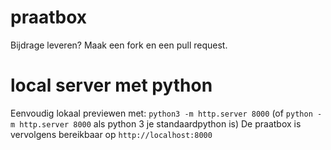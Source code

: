 # praatbox

Bijdrage leveren?
Maak een fork en een pull request.

# local server met python

Eenvoudig lokaal previewen met: `python3 -m http.server 8000` (of `python -m http.server 8000` als python 3 je standaardpython is)
De praatbox is vervolgens bereikbaar op `http://localhost:8000`